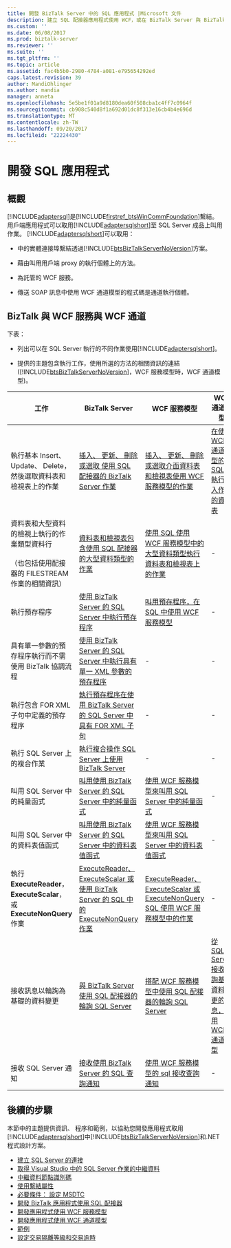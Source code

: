 ```yaml
---
title: 開發 BizTalk Server 中的 SQL 應用程式 |Microsoft 文件
description: 建立 SQL 配接器應用程式使用 WCF，或在 BizTalk Server 與 BizTalk 配接器組件 (BAP)
ms.custom: ''
ms.date: 06/08/2017
ms.prod: biztalk-server
ms.reviewer: ''
ms.suite: ''
ms.tgt_pltfrm: ''
ms.topic: article
ms.assetid: fac4b5b0-2980-4784-a081-e795654292ed
caps.latest.revision: 39
author: MandiOhlinger
ms.author: mandia
manager: anneta
ms.openlocfilehash: 5e5be1f01a9d8180dea60f508cba1c4ff7c0964f
ms.sourcegitcommit: cb908c540d8f1a692d01dc8f313e16cb4b4e696d
ms.translationtype: MT
ms.contentlocale: zh-TW
ms.lasthandoff: 09/20/2017
ms.locfileid: "22224430"
---
```

# <a name="develop-your-sql-applications"></a>開發 SQL 應用程式

## <a name="overview"></a>概觀
[!INCLUDE[adaptersql](../../includes/adaptersql-md.md)]是[!INCLUDE[firstref_btsWinCommFoundation](../../includes/firstref-btswincommfoundation-md.md)]繫結。 用戶端應用程式可以取用[!INCLUDE[adaptersqlshort](../../includes/adaptersqlshort-md.md)]至 SQL Server 成品上叫用作業。 [!INCLUDE[adaptersqlshort](../../includes/adaptersqlshort-md.md)]可以取用：  
  
-   中的實體連接埠繫結透過[!INCLUDE[btsBizTalkServerNoVersion](../../includes/btsbiztalkservernoversion-md.md)]方案。  
  
-   藉由叫用用戶端 proxy 的執行個體上的方法。  
  
-   為託管的 WCF 服務。  
  
-   傳送 SOAP 訊息中使用 WCF 通道模型的程式碼是通道執行個體。  

## <a name="biztalk-vs-wcf-service-vs-wcf-channel"></a>BizTalk 與 WCF 服務與 WCF 通道    
 下表：  
  
-   列出可以在 SQL Server 執行的不同作業使用[!INCLUDE[adaptersqlshort](../../includes/adaptersqlshort-md.md)]。  
  
-   提供的主題包含執行工作，使用所選的方法的相關資訊的連結 ([!INCLUDE[btsBizTalkServerNoVersion](../../includes/btsbiztalkservernoversion-md.md)]，WCF 服務模型時，WCF 通道模型)。  
  
|工作|BizTalk Server|WCF 服務模型|WCF 通道模型|  
|----------|--------------------|-----------------------|-----------------------|  
|執行基本 Insert、 Update、 Delete，然後選取資料表和檢視表上的作業|[插入、 更新、 刪除或選取 使用 SQL 配接器的 BizTalk Server 作業](insert-update-delete-or-select-using-the-sql-adapter-in-biztalk-server.md)|[插入、 更新、 刪除或選取介面資料表和檢視表使用 WCF 服務模型的作業](../../adapters-and-accelerators/adapter-oracle-ebs/insert-update-delete-select-on-interface-tables-and-views-with-a-wcf-service.md)|[在使用 WCF 通道模型的 SQL 執行插入作業的資料表](run-an-insert-operation-on-a-table-in-sql-using-the-wcf-channel-model.md)|  
|資料表和大型資料的檢視上執行的作業類型資料行<br /><br /> （也包括使用配接器的 FILESTREAM 作業的相關資訊）|[資料表和檢視表包含使用 SQL 配接器的大型資料類型的作業](supported-operations-on-tables-and-views-with-large-data-types-with-sql-adapter.md)|[使用 SQL 使用 WCF 服務模型中的大型資料類型執行資料表和檢視表上的作業](read-or-update-tables-and-views-with-large-data-types-in-sql-with-a-wcf-service.md)|-|  
|執行預存程序|[使用 BizTalk Server 的 SQL Server 中執行預存程序](execute-stored-procedures-in-sql-server-using-biztalk-server.md)|[叫用預存程序，在 SQL 中使用 WCF 服務模型](invoke-stored-procedures-in-sql-using-the-wcf-service-model.md)|-|  
|具有單一參數的預存程序執行而不需使用 BizTalk 協調流程|[使用 BizTalk Server 的 SQL Server 中執行具有單一 XML 參數的預存程序](execute-stored-procedures-with-a-single-xml-parameter-in-sql-using-biztalk.md)|-|-|  
|執行包含 FOR XML 子句中定義的預存程序|[執行預存程序在使用 BizTalk Server 的 SQL Server 中具有 FOR XML 子句](execute-stored-procedures-having-a-for-xml-clause-in-sql-server-using-biztalk.md)|-|-|  
|執行 SQL Server 上的複合作業|[執行複合操作 SQL Server 上使用 BizTalk Server](run-composite-operations-on-sql-server-using-biztalk-server.md)|-|-|  
|叫用 SQL Server 中的純量函式|[叫用使用 BizTalk Server 的 SQL Server 中的純量函式](invoke-scalar-functions-in-sql-server-using-biztalk-server.md)|[使用 WCF 服務模型來叫用 SQL Server 中的純量函式](invoke-scalar-functions-in-sql-server-by-using-the-wcf-service-model.md)|-|  
|叫用 SQL Server 中的資料表值函式|[叫用使用 BizTalk Server 的 SQL Server 中的資料表值函式](invoke-table-valued-functions-in-sql-server-using-biztalk-server.md)|[使用 WCF 服務模型來叫用 SQL Server 中的資料表值函式](invoke-table-valued-functions-in-sql-server-by-using-the-wcf-service-model.md)|-|  
|執行**ExecuteReader**， **ExecuteScalar**，或**ExecuteNonQuery**作業|[ExecuteReader、 ExecuteScalar 或使用 BizTalk Server 的 SQL 中的 ExecuteNonQuery 作業](executereader-executescalar-or-executenonquery-in-sql-server-using-biztalk.md)|[ExecuteReader、 ExecuteScalar 或 ExecuteNonQuery SQL 使用 WCF 服務模型中的作業](executereader-executescalar-executenonquery-in-sql-using-wcf-service-model.md)|-|  
|接收訊息以輪詢為基礎的資料變更|[與 BizTalk Server 使用 SQL 配接器的輪詢 SQL Server](poll-sql-server-using-the-sql-adapter-with-biztalk-server.md)|[搭配 WCF 服務模型中使用 SQL 配接器的輪詢 SQL Server](poll-sql-server-using-the-sql-adapter-with-wcf-service-model.md)|[從 SQL Server 接收輪詢基礎資料變更的訊息，使用 WCF 通道模型](receive-polling-based-data-changed-messages-from-sql-server-using-a-wcf-channel.md)|  
|接收 SQL Server 通知|[接收使用 BizTalk Server 的 SQL 查詢通知](receive-sql-query-notifications-using-biztalk-server.md)|[使用 WCF 服務模型的 sql 接收查詢通知](receive-query-notifications-from-sql-using-the-wcf-service-model.md)|-|  

## <a name="next-steps"></a>後續的步驟  
 本節中的主題提供資訊、 程序和範例，以協助您開發應用程式取用[!INCLUDE[adaptersqlshort](../../includes/adaptersqlshort-md.md)]中[!INCLUDE[btsBizTalkServerNoVersion](../../includes/btsbiztalkservernoversion-md.md)]和.NET 程式設計方案。 

- [建立 SQL Server 的連接](create-a-connection-to-sql-server.md)
- [取得 Visual Studio 中的 SQL Server 作業的中繼資料](get-metadata-for-sql-server-operations-in-visual-studio-using-the-sql-adapter.md)
- [中繼資料節點識別碼](metadata-node-ids2.md)
- [使用繫結屬性](read-about-the-biztalk-adapter-for-sql-server-adapter-binding-properties.md)
- [必要條件： 設定 MSDTC](configure-msdtc-on-sql-server-and-adapter-client.md)
- [開發 BizTalk 應用程式使用 SQL 配接器](develop-biztalk-applications-using-the-sql-adapter.md)
- [開發應用程式使用 WCF 服務模型](develop-sql-applications-using-the-wcf-service-model.md)
- [開發應用程式使用 WCF 通道模型](develop-sql-applications-using-the-wcf-channel-model.md)
- [範例](samples-for-the-sql-adapter.md)
- [設定交易隔離等級和交易逾時](configure-transaction-isolation-level-and-transaction-timeout-with-sql.md)
  
